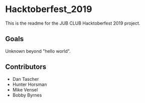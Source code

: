 # Hacktoberfest_2019

This is the readme for the JUB CLUB Hacktoberfest 2019 project.

## Goals

Unknown beyond "hello world".

## Contributors

- Dan Tascher
- Hunter Horsman
- Mike Vensel
- Bobby Byrnes
